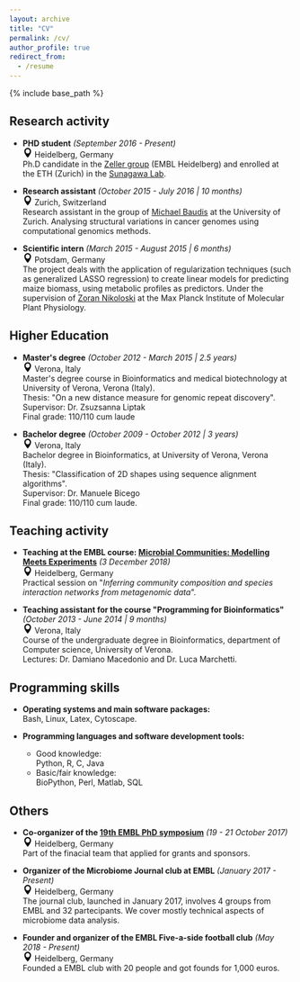 ```yaml
---
layout: archive
title: "CV"
permalink: /cv/
author_profile: true
redirect_from:
  - /resume
---
```


{% include base_path %}

## Research activity

- __PHD student__ _(September 2016 - Present)_  
<img src="https://raw.githubusercontent.com/AlessioMilanese/AlessioMilanese.github.io/master/images/8753.png" width="17" title="Location: "> Heidelberg, Germany  
Ph.D candidate in the [Zeller group](https://www.embl.de/research/units/scb/zeller/) (EMBL Heidelberg) and enrolled at the
ETH (Zurich) in the [Sunagawa Lab](http://www.micro.biol.ethz.ch/research/sunagawa.html).

- __Research assistant__ _(October 2015 - July 2016 | 10 months)_   
<img src="https://raw.githubusercontent.com/AlessioMilanese/AlessioMilanese.github.io/master/images/8753.png" width="17" title="Location: "> Zurich, Switzerland  
Research assistant in the group of [Michael Baudis](https://www.imls.uzh.ch/en/research/baudis.html) at the University of Zurich.
Analysing structural variations in cancer genomes using computational genomics methods.

- __Scientific intern__ _(March 2015 - August 2015 | 6 months)_  
<img src="https://raw.githubusercontent.com/AlessioMilanese/AlessioMilanese.github.io/master/images/8753.png" width="17" title="Location: "> Potsdam, Germany  
The project deals with the application of regularization techniques (such as generalized LASSO regression) to create linear models for predicting maize biomass, using metabolic profiles as predictors.
Under the supervision of [Zoran Nikoloski](https://www.mpimp-golm.mpg.de/13193/Zoran_Nikoloski) at the Max Planck Institute of Molecular Plant Physiology.

## Higher Education

- __Master's degree__ _(October 2012 - March 2015 | 2.5 years)_  
<img src="https://raw.githubusercontent.com/AlessioMilanese/AlessioMilanese.github.io/master/images/8753.png" width="17" title="Location: "> Verona, Italy  
Master's degree course in Bioinformatics and medical biotechnology at
University of Verona, Verona (Italy).  
Thesis: "On a new distance measure for genomic repeat discovery".  
Supervisor: Dr. Zsuzsanna Liptak  
Final grade: 110/110 cum laude  

- __Bachelor degree__ _(October 2009 - October 2012 | 3 years)_  
<img src="https://raw.githubusercontent.com/AlessioMilanese/AlessioMilanese.github.io/master/images/8753.png" width="17" title="Location: "> Verona, Italy  
Bachelor degree in Bioinformatics, at University of Verona, Verona (Italy).  
Thesis: "Classification of 2D shapes using sequence alignment algorithms".  
Supervisor: Dr. Manuele Bicego  
Final grade: 110/110 cum laude.  

## Teaching activity

* **Teaching at the EMBL course: [Microbial Communities: Modelling Meets Experiments](https://www.embl.de/training/events/2018/MCP18-01/index.html)** _(3 December 2018)_  
<img src="https://raw.githubusercontent.com/AlessioMilanese/AlessioMilanese.github.io/master/images/8753.png" width="17" title="Location: "> Heidelberg, Germany  
Practical session on "_Inferring community composition and species interaction networks from metagenomic data_".

* **Teaching assistant for the course "Programming for Bioinformatics"** _(October 2013 - June 2014 | 9 months)_  
<img src="https://raw.githubusercontent.com/AlessioMilanese/AlessioMilanese.github.io/master/images/8753.png" width="17" title="Location: "> Verona, Italy  
Course of the undergraduate degree in Bioinformatics, department of Computer science, University of Verona.  
Lectures: Dr. Damiano Macedonio and Dr. Luca Marchetti.


## Programming skills

* **Operating systems and main software packages:**  
Bash, Linux, Latex, Cytoscape.


* **Programming languages and software development tools:**
   * Good knowledge:  
   Python, R, C, Java
   * Basic/fair knowledge:  
   BioPython, Perl, Matlab, SQL 



## Others

* **Co-organizer of the [19th EMBL PhD symposium](http://phdsymposium.embl.org/symp2017/)** _(19 - 21 October 2017)_  
<img src="https://raw.githubusercontent.com/AlessioMilanese/AlessioMilanese.github.io/master/images/8753.png" width="17" title="Location: "> Heidelberg, Germany  
Part of the finacial team that applied for grants and sponsors.

* **Organizer of the Microbiome Journal club at EMBL** _(January 2017 - Present)_  
<img src="https://raw.githubusercontent.com/AlessioMilanese/AlessioMilanese.github.io/master/images/8753.png" width="17" title="Location: "> Heidelberg, Germany  
The journal club, launched in January 2017, involves 4 groups from EMBL and 32 partecipants. We cover mostly technical aspects of microbiome data analysis.

* **Founder and organizer of the EMBL Five-a-side football club** _(May 2018 - Present)_  
<img src="https://raw.githubusercontent.com/AlessioMilanese/AlessioMilanese.github.io/master/images/8753.png" width="17" title="Location: "> Heidelberg, Germany  
Founded a EMBL club with 20 people and got founds for 1,000 euros.

